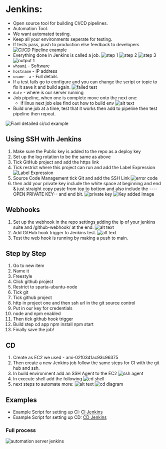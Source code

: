 # Jenkins:

- Open source tool for building CI/CD pipelines.
- Automation Tool.
- We want automated testing.
- Keep all your environments seperate for testing.
- If tests pass, push to production else feedback to developers
![CI/CD Pipeline example](images-md/ci_cd_pipeline_example.png)
- Everything done in Jenkins is called a job.
![step 1](images-md/job_1.png)
![step 2](images-md/job_2.png)
![step 3](images-md/job_3.png)
![output 1](images-md/output_1.png)
- `whoami` - Software
- `hostname` - IP address
- `uname -a`  - Full details
- If a test fails go to configure and you can change the script or topic to fix it save it and build again.
   ![failed test](<images-md/failed test.png>)
- `date` - where is our server running
- Job pipeline, when one is complete move onto the next one:
    - if linux next job else find out how to build env
    ![alt text](images-md/add_to_pipeline.png)
- Build one job at a time, test that it works then add to pipeline then test pipeline then repeat.

![Fianl detailed ci/cd example](images-md/ci-cd-final-details.png)

## Using SSH with Jenkins
1. Make sure the Public key is added to the repo as a deploy key
2. Set up the log rotation to be the same as above
3. Tick GitHub project and add the https link
4. Tick restrict where this project can run and add the Label Expression
    ![Label Expression](images-md/office365Connector.png)
5. Source Code Management tick Git and add the SSH Link 
    ![error code](images-md/initial_error.png)
6. then add your private key include the white space at beginning and end & just straight copy paste from top to bottom and also include the ----OPEN PRIVATE KEY-- and end bit.
    ![private key](images-md/add_private_ssh.png)
    ![Key added image](images-md/once_key_added.png)


## Webhooks
1.  Set up the webhook in the repo settings adding the ip of your jenkins suite and /github-webhook/ at the end.
    ![alt text](images-md/webhook.png)
2. Add GitHub hook trigger to Jenkins test.
    ![alt text](images-md/jenkins-hook.png)
3. Test the web hook is running by making a push to main.

## Step by Step
1. Go to new item
2. Name it
3. Freestyle
4. Click github project
5. Restrict to sparta-ubuntu-node
6. Tick git 
7. Tick github project
8. http in project one and then ssh url in the git source control
9. Put in our key for credentials
10. node and npm enabled
11. Then tick github hook trigger
12. Build step cd app npm install npm start
13. Finally save the job!

## CD
1. Create as EC2 we used - ami-02f0341ac93c96375
2. Then create a new Jenkins job follow the same steps for CI with the git hub and ssh.
3. In build environment add an SSH Agent to the EC2
    ![ssh agent](images-md/ssh_agent.png)
4. In execute shell add the following
    ![cd shell](images-md/cd_shell.png)
5. next steps to automate more:
    ![alt text](images-md/cd_further_automation.png)
![cd diagram](images-md/cd_diagram.png)

## Examples
- Example Script for setting up CI: [CI Jenkins](jenkins-ci-cd-script-examples/ci.sh)
- Example Script for setting up CD: [CD Jenkins](jenkins-ci-cd-script-examples/cd.sh)

### Full process 
![automation server jenkins](images-md/automation-server-jenkins.png)